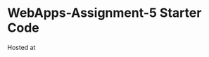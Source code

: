# WebApps-Assignment-5 Starter Code
Hosted at <a href="https://44-563-web-apps-s22.github.io/webapps-s22-assignment-5-martintsanchez/"></a>